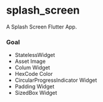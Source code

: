 # splash_screen

A Splash Screen Flutter App.

### Goal

- StatelessWidget
- Asset Image
- Colum Widget
- HexCode Color
- CircularProgressIndicator Widget
- Padding Widget
- SizedBox Widget